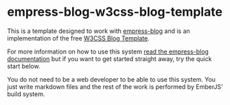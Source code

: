 # empress-blog-w3css-blog-template

This is a template designed to work with [empress-blog](https://github.com/empress/empress-blog)
and is an implementation of the free [W3CSS Blog Template](https://www.w3schools.com/w3css/tryw3css_templates_blog.htm).

For more information on how to use this system [read the empress-blog
documentation](https://github.com/empress/empress-blog/blob/master/README.md) but if you want to
get started straight away, try the quick start below.

You do not need to be a web developer to be able to use this system. You just write markdown files
and the rest of the work is performed by EmberJS' build system.
